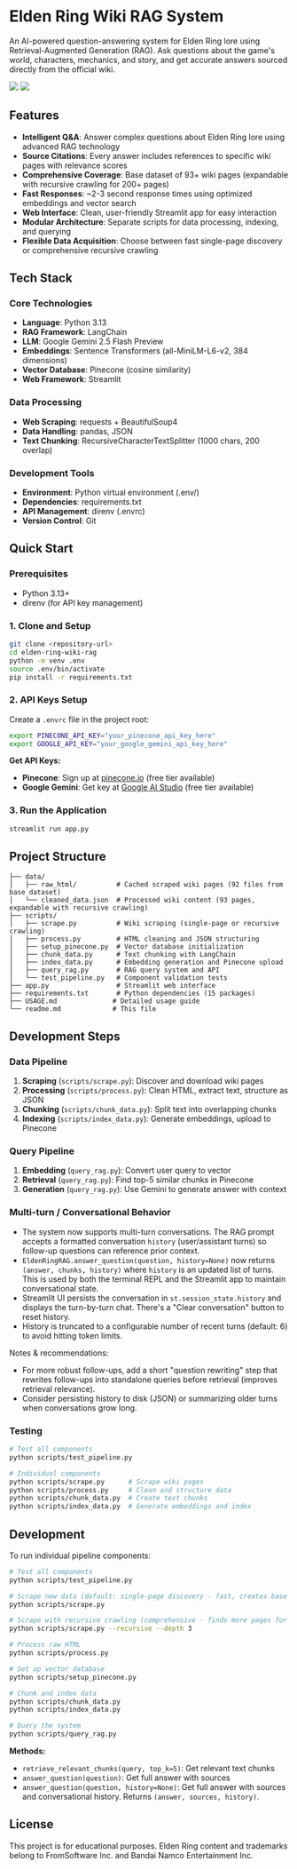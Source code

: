 # Elden Ring Wiki RAG System

An AI-powered question-answering system for Elden Ring lore using Retrieval-Augmented Generation (RAG). Ask questions about the game's world, characters, mechanics, and story, and get accurate answers sourced directly from the official wiki.

<img src="screenshots/screenshot1.png" style="display: inline;"> 
<img src="screenshots/screenshot2.png" style="display: inline;">

## Features

- **Intelligent Q&A**: Answer complex questions about Elden Ring lore using advanced RAG technology
- **Source Citations**: Every answer includes references to specific wiki pages with relevance scores
- **Comprehensive Coverage**: Base dataset of 93+ wiki pages (expandable with recursive crawling for 200+ pages)
- **Fast Responses**: ~2-3 second response times using optimized embeddings and vector search
- **Web Interface**: Clean, user-friendly Streamlit app for easy interaction
- **Modular Architecture**: Separate scripts for data processing, indexing, and querying
- **Flexible Data Acquisition**: Choose between fast single-page discovery or comprehensive recursive crawling

## Tech Stack

### Core Technologies

- **Language**: Python 3.13
- **RAG Framework**: LangChain
- **LLM**: Google Gemini 2.5 Flash Preview
- **Embeddings**: Sentence Transformers (all-MiniLM-L6-v2, 384 dimensions)
- **Vector Database**: Pinecone (cosine similarity)
- **Web Framework**: Streamlit

### Data Processing

- **Web Scraping**: requests + BeautifulSoup4
- **Data Handling**: pandas, JSON
- **Text Chunking**: RecursiveCharacterTextSplitter (1000 chars, 200 overlap)

### Development Tools

- **Environment**: Python virtual environment (.env/)
- **Dependencies**: requirements.txt
- **API Management**: direnv (.envrc)
- **Version Control**: Git

## Quick Start

### Prerequisites

- Python 3.13+
- direnv (for API key management)

### 1. Clone and Setup

```bash
git clone <repository-url>
cd elden-ring-wiki-rag
python -m venv .env
source .env/bin/activate
pip install -r requirements.txt
```

### 2. API Keys Setup

Create a `.envrc` file in the project root:

```bash
export PINECONE_API_KEY="your_pinecone_api_key_here"
export GOOGLE_API_KEY="your_google_gemini_api_key_here"
```

**Get API Keys:**

- **Pinecone**: Sign up at [pinecone.io](https://app.pinecone.io/) (free tier available)
- **Google Gemini**: Get key at [Google AI Studio](https://makersuite.google.com/app/apikey) (free tier available)

### 3. Run the Application

```bash
streamlit run app.py
```

## Project Structure

```
├── data/
│   ├── raw_html/          # Cached scraped wiki pages (92 files from base dataset)
│   └── cleaned_data.json  # Processed wiki content (93 pages, expandable with recursive crawling)
├── scripts/
│   ├── scrape.py          # Wiki scraping (single-page or recursive crawling)
│   ├── process.py         # HTML cleaning and JSON structuring
│   ├── setup_pinecone.py  # Vector database initialization
│   ├── chunk_data.py      # Text chunking with LangChain
│   ├── index_data.py      # Embedding generation and Pinecone upload
│   ├── query_rag.py       # RAG query system and API
│   └── test_pipeline.py   # Component validation tests
├── app.py                 # Streamlit web interface
├── requirements.txt       # Python dependencies (15 packages)
├── USAGE.md              # Detailed usage guide
└── readme.md             # This file
```

## Development Steps

### Data Pipeline

1. **Scraping** (`scripts/scrape.py`): Discover and download wiki pages
2. **Processing** (`scripts/process.py`): Clean HTML, extract text, structure as JSON
3. **Chunking** (`scripts/chunk_data.py`): Split text into overlapping chunks
4. **Indexing** (`scripts/index_data.py`): Generate embeddings, upload to Pinecone

### Query Pipeline

1. **Embedding** (`query_rag.py`): Convert user query to vector
2. **Retrieval** (`query_rag.py`): Find top-5 similar chunks in Pinecone
3. **Generation** (`query_rag.py`): Use Gemini to generate answer with context

### Multi-turn / Conversational Behavior

- The system now supports multi-turn conversations. The RAG prompt accepts a formatted conversation `history` (user/assistant turns) so follow-up questions can reference prior context.
- `EldenRingRAG.answer_question(question, history=None)` now returns `(answer, chunks, history)` where `history` is an updated list of turns. This is used by both the terminal REPL and the Streamlit app to maintain conversational state.
- Streamlit UI persists the conversation in `st.session_state.history` and displays the turn-by-turn chat. There's a "Clear conversation" button to reset history.
- History is truncated to a configurable number of recent turns (default: 6) to avoid hitting token limits.

Notes & recommendations:

- For more robust follow-ups, add a short "question rewriting" step that rewrites follow-ups into standalone queries before retrieval (improves retrieval relevance).
- Consider persisting history to disk (JSON) or summarizing older turns when conversations grow long.

### Testing

```bash
# Test all components
python scripts/test_pipeline.py

# Individual components
python scripts/scrape.py      # Scrape wiki pages
python scripts/process.py     # Clean and structure data
python scripts/chunk_data.py  # Create text chunks
python scripts/index_data.py  # Generate embeddings and index
```

## Development

To run individual pipeline components:

```bash
# Test all components
python scripts/test_pipeline.py

# Scrape new data (default: single-page discovery - fast, creates base dataset)
python scripts/scrape.py

# Scrape with recursive crawling (comprehensive - finds more pages for larger dataset)
python scripts/scrape.py --recursive --depth 3

# Process raw HTML
python scripts/process.py

# Set up vector database
python scripts/setup_pinecone.py

# Chunk and index data
python scripts/chunk_data.py
python scripts/index_data.py

# Query the system
python scripts/query_rag.py
```


**Methods:**

- `retrieve_relevant_chunks(query, top_k=5)`: Get relevant text chunks
- `answer_question(question)`: Get full answer with sources
- `answer_question(question, history=None)`: Get full answer with sources and conversational history. Returns `(answer, sources, history)`.

## License

This project is for educational purposes. Elden Ring content and trademarks belong to FromSoftware Inc. and Bandai Namco Entertainment Inc.
